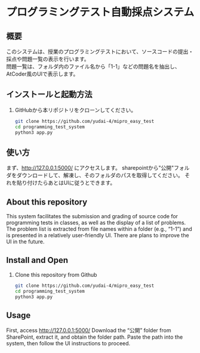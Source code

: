 # プログラミングテスト自動採点システム

## 概要
このシステムは、授業のプログラミングテストにおいて、ソースコードの提出・採点や問題一覧の表示を行います。  
問題一覧は、フォルダ内のファイル名から「1-1」などの問題名を抽出し、AtCoder風のUIで表示します。

## インストールと起動方法
1. GitHubから本リポジトリをクローンしてください。
   ```bash
   git clone https://github.com/yudai-4/mipro_easy_test
   cd programming_test_system
   python3 app.py
## 使い方
まず、http://127.0.0.1:5000/
にアクセスします。
sharepointから"公開"フォルダをダウンロードして、解凍し、そのフォルダのパスを取得してください。
それを貼り付けたらあとはUIに従うとできます。

## About this repository
This system facilitates the submission and grading of source code for programming tests in classes, as well as the display of a list of problems.
The problem list is extracted from file names within a folder (e.g., “1-1”) and is presented in a relatively user-friendly UI. There are plans to improve the UI in the future.
## Install and Open
1. Clone this repository from Github
   ```bash
   git clone https://github.com/yudai-4/mipro_easy_test
   cd programming_test_system
   python3 app.py
## Usage
First, access http://127.0.0.1:5000/
Download the “公開” folder from SharePoint, extract it, and obtain the folder path.
Paste the path into the system, then follow the UI instructions to proceed.
